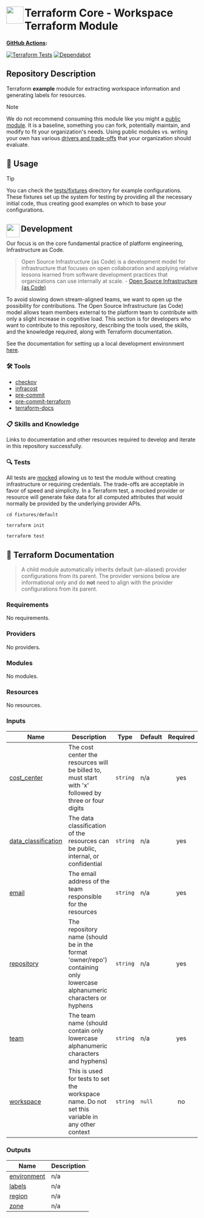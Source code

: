 # <img align="left" width="45" height="45" src="https://user-images.githubusercontent.com/1610100/198844818-02e68cb6-f6cc-4747-bf38-cd458a133628.png"> Terraform Core - Workspace Terraform Module

**[GitHub Actions](https://github.com/osinfra-io/terraform-core-workspace/actions):**

[![Terraform Tests](https://github.com/osinfra-io/terraform-core-workspace/actions/workflows/test.yml/badge.svg)](https://github.com/osinfra-io/terraform-core-workspace/actions/workflows/test.yml) [![Dependabot](https://github.com/osinfra-io/terraform-core-workspace/actions/workflows/dependabot.yml/badge.svg)](https://github.com/osinfra-io/terraform-core-workspace/actions/workflows/dependabot.yml)

## Repository Description

Terraform **example** module for extracting workspace information and generating labels for resources.

> [!NOTE]
> We do not recommend consuming this module like you might a [public module](https://registry.terraform.io/browse/modules). It is a baseline, something you can fork, potentially maintain, and modify to fit your organization's needs. Using public modules vs. writing your own has various [drivers and trade-offs](https://docs.osinfra.io/fundamentals/architecture-decision-records/adr-0003) that your organization should evaluate.

## 🔩 Usage

> [!TIP]
> You can check the [tests/fixtures](tests/fixtures) directory for example configurations. These fixtures set up the system for testing by providing all the necessary initial code, thus creating good examples on which to base your configurations.

## <img align="left" width="35" height="35" src="https://github.com/osinfra-io/github-organization-management/assets/1610100/39d6ae3b-ccc2-42db-92f1-276a5bc54e65"> Development

Our focus is on the core fundamental practice of platform engineering, Infrastructure as Code.

>Open Source Infrastructure (as Code) is a development model for infrastructure that focuses on open collaboration and applying relative lessons learned from software development practices that organizations can use internally at scale. - [Open Source Infrastructure (as Code)](https://www.osinfra.io)

To avoid slowing down stream-aligned teams, we want to open up the possibility for contributions. The Open Source Infrastructure (as Code) model allows team members external to the platform team to contribute with only a slight increase in cognitive load. This section is for developers who want to contribute to this repository, describing the tools used, the skills, and the knowledge required, along with Terraform documentation.

See the documentation for setting up a local development environment [here](https://docs.osinfra.io/fundamentals/development-setup).

### 🛠️ Tools

- [checkov](https://github.com/bridgecrewio/checkov)
- [infracost](https://github.com/infracost/infracost)
- [pre-commit](https://github.com/pre-commit/pre-commit)
- [pre-commit-terraform](https://github.com/antonbabenko/pre-commit-terraform)
- [terraform-docs](https://github.com/terraform-docs/terraform-docs)

### 📋 Skills and Knowledge

Links to documentation and other resources required to develop and iterate in this repository successfully.

### 🔍 Tests

All tests are [mocked](https://developer.hashicorp.com/terraform/language/tests/mocking) allowing us to test the module without creating infrastructure or requiring credentials. The trade-offs are acceptable in favor of speed and simplicity. In a Terraform test, a mocked provider or resource will generate fake data for all computed attributes that would normally be provided by the underlying provider APIs.

```none
cd fixtures/default
```

```none
terraform init
```

```none
terraform test
```

## 📓 Terraform Documentation

> A child module automatically inherits default (un-aliased) provider configurations from its parent. The provider versions below are informational only and do **not** need to align with the provider configurations from its parent.

<!-- BEGIN_TF_DOCS -->
### Requirements

No requirements.

### Providers

No providers.

### Modules

No modules.

### Resources

No resources.

### Inputs

| Name | Description | Type | Default | Required |
|------|-------------|------|---------|:--------:|
| <a name="input_cost_center"></a> [cost\_center](#input\_cost\_center) | The cost center the resources will be billed to, must start with 'x' followed by three or four digits | `string` | n/a | yes |
| <a name="input_data_classification"></a> [data\_classification](#input\_data\_classification) | The data classification of the resources can be public, internal, or confidential | `string` | n/a | yes |
| <a name="input_email"></a> [email](#input\_email) | The email address of the team responsible for the resources | `string` | n/a | yes |
| <a name="input_repository"></a> [repository](#input\_repository) | The repository name (should be in the format 'owner/repo') containing only lowercase alphanumeric characters or hyphens | `string` | n/a | yes |
| <a name="input_team"></a> [team](#input\_team) | The team name (should contain only lowercase alphanumeric characters and hyphens) | `string` | n/a | yes |
| <a name="input_workspace"></a> [workspace](#input\_workspace) | This is used for tests to set the workspace name. Do not set this variable in any other context | `string` | `null` | no |

### Outputs

| Name | Description |
|------|-------------|
| <a name="output_environment"></a> [environment](#output\_environment) | n/a |
| <a name="output_labels"></a> [labels](#output\_labels) | n/a |
| <a name="output_region"></a> [region](#output\_region) | n/a |
| <a name="output_zone"></a> [zone](#output\_zone) | n/a |
<!-- END_TF_DOCS -->
